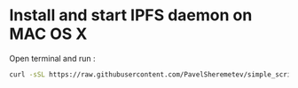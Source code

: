 # Install and start IPFS daemon on MAC OS X
Open terminal and run :
```bash
curl -sSL https://raw.githubusercontent.com/PavelSheremetev/simple_scripts_ipfs/master/macos.ipfs.sh | bash
```
